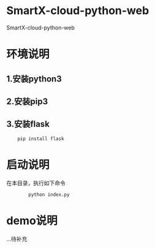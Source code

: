 # SmartX-cloud-python-web
SmartX-cloud-python-web


# 环境说明
## 1.安装python3
## 2.安装pip3
## 3.安装flask
```
	pip install flask
```


# 启动说明
在本目录，执行如下命令
```
		python index.py
```


# demo说明
...待补充